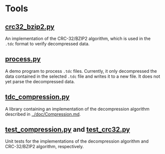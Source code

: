 # Tools


## [crc32\_bzip2.py](crc32_bzip2.py)

An implementation of the CRC-32/BZIP2 algorithm, which is used in the `.tdc` format to verify decompressed data.


## [process.py](process.py)

A demo program to process `.tdc` files. Currently, it only decompressed the data contained in the selected `.tdc` file and writes it to a new file.
It does not yet parse the decompressed data.


## [tdc\_compression.py](tdc_compression.py)

A library containing an implementation of the decompression algorithm described in [../doc/Compression.md](../doc/Compression.md).


## [test\_compression.py](test_compression.py) and [test\_crc32.py](test_crc32.py)

Unit tests for the implementations of the decompression algorithm and CRC-32/BZIP2 algorithm, respectively.
